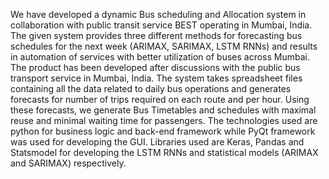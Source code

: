 We have developed a dynamic Bus scheduling and Allocation system in collaboration with public transit service BEST operating in Mumbai, India. The given system provides three different methods for forecasting bus schedules for the next week (ARIMAX, SARIMAX, LSTM RNNs) and results in automation of services with better utilization of buses across Mumbai. The product has been developed after discussions with the public bus transport service in Mumbai, India. The system takes spreadsheet files containing all the data related to daily bus operations and generates forecasts for number of trips required on each route and per hour. Using these forecasts, we generate Bus Timetables and schedules with maximal reuse and minimal waiting time for passengers. The technologies used are python for business logic and back-end framework while PyQt framework was used for developing the GUI. Libraries used are Keras, Pandas and Statsmodel for developing the LSTM RNNs and statistical models (ARIMAX and SARIMAX) respectively.
